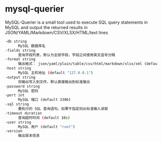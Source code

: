 # mysql-querier

MySQL-Querier is a small tool used to execute SQL query statements in MySQL and output the returned results in JSON/YAML/Markdown/CSV/XLSX/HTML/text lines

```bash
-db string
      MySQL 数据库名
-fields string
      查询字段列表，默认为全部字段，字段之间使用英文逗号分隔
-format string
      输出格式： json/yaml/plain/table/csv/html/markdown/xlsx/xml (default "table")
-host string
      MySQL 主机地址 (default "127.0.0.1")
-output string
      将输出写入到文件，默认直接输出到标准输出
-password string
      MySQL 密码
-port int
      MySQL 端口 (default 3306)
-sql string
      要执行的 SQL 查询语句，如果不指定则从标准输入读取
-timeout duration
      查询超时时间 (default 10s)
-user string
      MySQL 用户 (default "root")
-version
      输出版本信息
```
